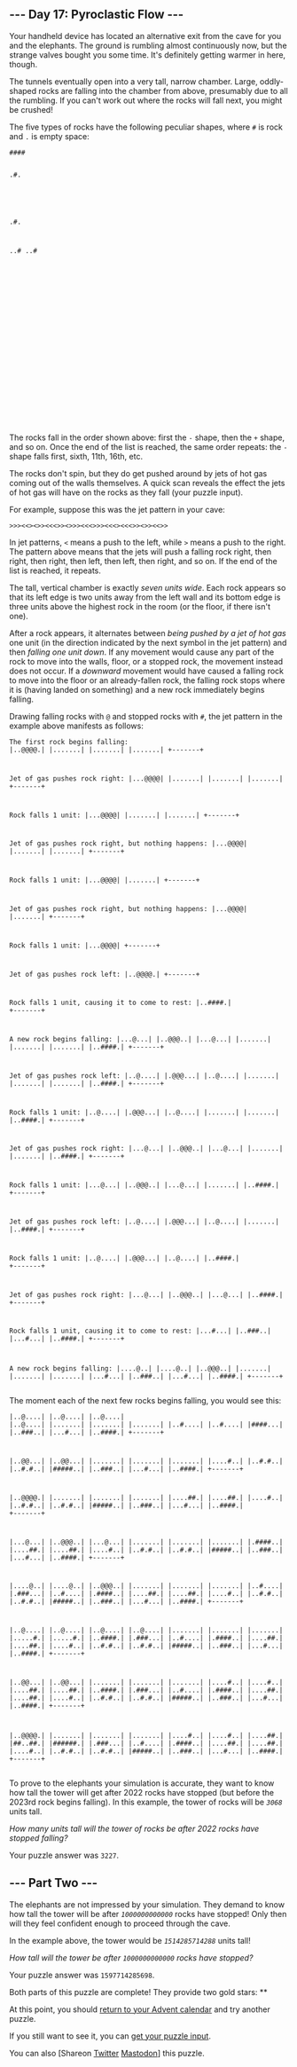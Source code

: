 <main>
  <article class="day-desc">
    <h2>--- Day 17: Pyroclastic Flow ---</h2>
    <p>Your handheld device has located an alternative exit from the cave for you and the elephants. The ground is
      rumbling almost continuously now, but the strange valves bought you some time. It's definitely getting warmer in
      here, though.</p>
    <p>The tunnels eventually open into a very tall, narrow chamber. Large, oddly-shaped rocks are falling into the
      chamber from above, presumably due to all the rumbling. If you can't work out where the rocks will fall next, you
      might be <span title="I am the man who arranges the blocks / that descend upon me from up above!">crushed</span>!
    </p>
    <p>The five types of rocks have the following peculiar shapes, where <code>#</code> is rock and <code>.</code> is
      empty space:</p>
    <pre><code>####

.#.
###
.#.

..#
..#
###

#
#
#
#

##
##
</code></pre>
    <p>The rocks fall in the order shown above: first the <code>-</code> shape, then the <code>+</code> shape, and so
      on. Once the end of the list is reached, the same order repeats: the <code>-</code> shape falls first, sixth,
      11th, 16th, etc.</p>
    <p>The rocks don't spin, but they do get pushed around by jets of hot gas coming out of the walls themselves. A
      quick scan reveals the effect the jets of hot gas will have on the rocks as they fall (your puzzle input).</p>
    <p>For example, suppose this was the jet pattern in your cave:</p>
    <pre><code>&gt;&gt;&gt;&lt;&lt;&gt;&lt;&gt;&gt;&lt;&lt;&lt;&gt;&gt;&lt;&gt;&gt;&gt;&lt;&lt;&lt;&gt;&gt;&gt;&lt;&lt;&lt;&gt;&lt;&lt;&lt;&gt;&gt;&lt;&gt;&gt;&lt;&lt;&gt;&gt;
</code></pre>
    <p>In jet patterns, <code>&lt;</code> means a push to the left, while <code>&gt;</code> means a push to the right.
      The pattern above means that the jets will push a falling rock right, then right, then right, then left, then
      left, then right, and so on. If the end of the list is reached, it repeats.</p>
    <p>The tall, vertical chamber is exactly <em>seven units wide</em>. Each rock appears so that its left edge is two
      units away from the left wall and its bottom edge is three units above the highest rock in the room (or the floor,
      if there isn't one).</p>
    <p>After a rock appears, it alternates between <em>being pushed by a jet of hot gas</em> one unit (in the direction
      indicated by the next symbol in the jet pattern) and then <em>falling one unit down</em>. If any movement would
      cause any part of the rock to move into the walls, floor, or a stopped rock, the movement instead does not occur.
      If a <em>downward</em> movement would have caused a falling rock to move into the floor or an already-fallen rock,
      the falling rock stops where it is (having landed on something) and a new rock immediately begins falling.</p>
    <p>Drawing falling rocks with <code>@</code> and stopped rocks with <code>#</code>, the jet pattern in the example
      above manifests as follows:</p>
    <pre><code>The first rock begins falling:
|..@@@@.|
|.......|
|.......|
|.......|
+-------+

Jet of gas pushes rock right:
|...@@@@|
|.......|
|.......|
|.......|
+-------+

Rock falls 1 unit:
|...@@@@|
|.......|
|.......|
+-------+

Jet of gas pushes rock right, but nothing happens:
|...@@@@|
|.......|
|.......|
+-------+

Rock falls 1 unit:
|...@@@@|
|.......|
+-------+

Jet of gas pushes rock right, but nothing happens:
|...@@@@|
|.......|
+-------+

Rock falls 1 unit:
|...@@@@|
+-------+

Jet of gas pushes rock left:
|..@@@@.|
+-------+

Rock falls 1 unit, causing it to come to rest:
|..####.|
+-------+

A new rock begins falling:
|...@...|
|..@@@..|
|...@...|
|.......|
|.......|
|.......|
|..####.|
+-------+

Jet of gas pushes rock left:
|..@....|
|.@@@...|
|..@....|
|.......|
|.......|
|.......|
|..####.|
+-------+

Rock falls 1 unit:
|..@....|
|.@@@...|
|..@....|
|.......|
|.......|
|..####.|
+-------+

Jet of gas pushes rock right:
|...@...|
|..@@@..|
|...@...|
|.......|
|.......|
|..####.|
+-------+

Rock falls 1 unit:
|...@...|
|..@@@..|
|...@...|
|.......|
|..####.|
+-------+

Jet of gas pushes rock left:
|..@....|
|.@@@...|
|..@....|
|.......|
|..####.|
+-------+

Rock falls 1 unit:
|..@....|
|.@@@...|
|..@....|
|..####.|
+-------+

Jet of gas pushes rock right:
|...@...|
|..@@@..|
|...@...|
|..####.|
+-------+

Rock falls 1 unit, causing it to come to rest:
|...#...|
|..###..|
|...#...|
|..####.|
+-------+

A new rock begins falling:
|....@..|
|....@..|
|..@@@..|
|.......|
|.......|
|.......|
|...#...|
|..###..|
|...#...|
|..####.|
+-------+
</code></pre>
    <p>The moment each of the next few rocks begins falling, you would see this:</p>
    <pre><code>|..@....|
|..@....|
|..@....|
|..@....|
|.......|
|.......|
|.......|
|..#....|
|..#....|
|####...|
|..###..|
|...#...|
|..####.|
+-------+

|..@@...|
|..@@...|
|.......|
|.......|
|.......|
|....#..|
|..#.#..|
|..#.#..|
|#####..|
|..###..|
|...#...|
|..####.|
+-------+

|..@@@@.|
|.......|
|.......|
|.......|
|....##.|
|....##.|
|....#..|
|..#.#..|
|..#.#..|
|#####..|
|..###..|
|...#...|
|..####.|
+-------+

|...@...|
|..@@@..|
|...@...|
|.......|
|.......|
|.......|
|.####..|
|....##.|
|....##.|
|....#..|
|..#.#..|
|..#.#..|
|#####..|
|..###..|
|...#...|
|..####.|
+-------+

|....@..|
|....@..|
|..@@@..|
|.......|
|.......|
|.......|
|..#....|
|.###...|
|..#....|
|.####..|
|....##.|
|....##.|
|....#..|
|..#.#..|
|..#.#..|
|#####..|
|..###..|
|...#...|
|..####.|
+-------+

|..@....|
|..@....|
|..@....|
|..@....|
|.......|
|.......|
|.......|
|.....#.|
|.....#.|
|..####.|
|.###...|
|..#....|
|.####..|
|....##.|
|....##.|
|....#..|
|..#.#..|
|..#.#..|
|#####..|
|..###..|
|...#...|
|..####.|
+-------+

|..@@...|
|..@@...|
|.......|
|.......|
|.......|
|....#..|
|....#..|
|....##.|
|....##.|
|..####.|
|.###...|
|..#....|
|.####..|
|....##.|
|....##.|
|....#..|
|..#.#..|
|..#.#..|
|#####..|
|..###..|
|...#...|
|..####.|
+-------+

|..@@@@.|
|.......|
|.......|
|.......|
|....#..|
|....#..|
|....##.|
|##..##.|
|######.|
|.###...|
|..#....|
|.####..|
|....##.|
|....##.|
|....#..|
|..#.#..|
|..#.#..|
|#####..|
|..###..|
|...#...|
|..####.|
+-------+
</code></pre>
    <p>To prove to the elephants your simulation is accurate, they want to know how tall the tower will get after 2022
      rocks have stopped (but before the 2023rd rock begins falling). In this example, the tower of rocks will be
      <code><em>3068</em></code> units tall.
    </p>
    <p><em>How many units tall will the tower of rocks be after 2022 rocks have stopped falling?</em></p>
  </article>
  <p>Your puzzle answer was <code>3227</code>.</p>
  <article class="day-desc">
    <h2 id="part2">--- Part Two ---</h2>
    <p>The elephants are not impressed by your simulation. They demand to know how tall the tower will be after
      <code><em>1000000000000</em></code> rocks have stopped! Only then will they feel confident enough to proceed
      through the cave.
    </p>
    <p>In the example above, the tower would be <code><em>1514285714288</em></code> units tall!</p>
    <p><em>How tall will the tower be after <code>1000000000000</code> rocks have stopped?</em></p>
  </article>
  <p>Your puzzle answer was <code>1597714285698</code>.</p>
  <p class="day-success">Both parts of this puzzle are complete! They provide two gold stars: **</p>
  <p>At this point, you should <a href="/2022">return to your Advent calendar</a> and try another puzzle.</p>
  <p>If you still want to see it, you can <a href="17/input" target="_blank">get your puzzle input</a>.</p>
  <p>You can also <span class="share">[Share<span class="share-content">on
        <a href="https://twitter.com/intent/tweet?text=I%27ve+completed+%22Pyroclastic+Flow%22+%2D+Day+17+%2D+Advent+of+Code+2022&amp;url=https%3A%2F%2Fadventofcode%2Ecom%2F2022%2Fday%2F17&amp;related=ericwastl&amp;hashtags=AdventOfCode"
          target="_blank">Twitter</a>
        <a href="javascript:void(0);"
          onclick="var mastodon_instance=prompt('Mastodon Instance / Server Name?'); if(typeof mastodon_instance==='string' && mastodon_instance.length){this.href='https://'+mastodon_instance+'/share?text=I%27ve+completed+%22Pyroclastic+Flow%22+%2D+Day+17+%2D+Advent+of+Code+2022+%23AdventOfCode+https%3A%2F%2Fadventofcode%2Ecom%2F2022%2Fday%2F17'}else{return false;}"
          target="_blank">Mastodon</a></span>]</span> this puzzle.</p>
</main>